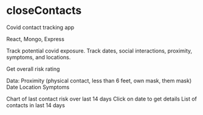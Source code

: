 # closeContacts
Covid contact tracking app 

React, Mongo, Express

Track potential covid exposure. Track dates, social interactions, proximity, symptoms, and locations. 

Get overall risk rating 

Data: 
Proximity (physical contact, less than 6 feet, own mask, them mask)
Date 
Location 
Symptoms 

Chart of last contact risk over last 14 days
Click on date to get details 
List of contacts in last 14 days 
